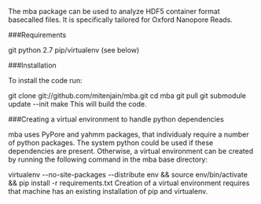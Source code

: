 The mba package can be used to analyze HDF5 container format basecalled files. It is specifically tailored for Oxford Nanopore Reads.

###Requirements

git
python 2.7
pip/virtualenv (see below)

###Installation

To install the code run:

git clone git://github.com/mitenjain/mba.git
cd mba
git pull
git submodule update --init
make
This will build the code. 

###Creating a virtual environment to handle python dependencies

mba uses PyPore and yahmm packages, that individualy require a number of python packages. The system python could be used if these dependencies are present. Otherwise, a virtual environment can be created by running the following command in the mba base directory:

virtualenv --no-site-packages --distribute env && source env/bin/activate && pip install -r requirements.txt
Creation of a virtual environment requires that machine has an existing installation of pip and virtualenv.
